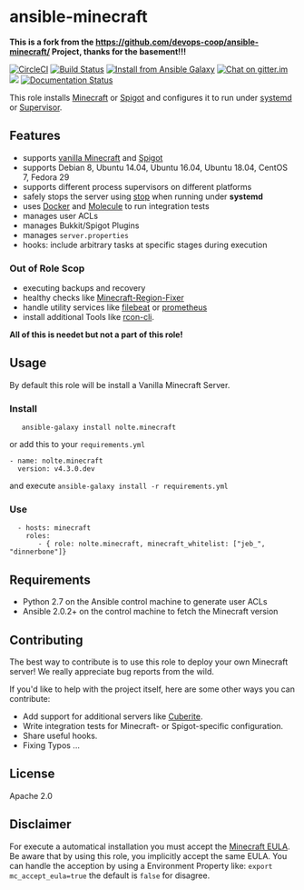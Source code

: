# ansible-minecraft


**This is a fork from the https://github.com/devops-coop/ansible-minecraft/ Project, thanks for the basement!!!**


[![CircleCI](https://circleci.com/gh/nolte/ansible-minecraft.svg?style=svg)](https://circleci.com/gh/nolte/ansible-minecraft) [![Build Status](https://travis-ci.org/nolte/ansible-minecraft.svg?branch=develop)](https://travis-ci.org/nolte/ansible-minecraft) [![Install from Ansible Galaxy](https://img.shields.io/badge/role-nolte.minecraft-blue.svg)](https://galaxy.ansible.com/nolte/minecraft) [![Chat on gitter.im](https://badges.gitter.im/gitterHQ/gitter.png)](https://gitter.im/devops-coop/ansible-minecraft) [![](https://img.shields.io/github/release/nolte/ansible-minecraft.svg)](https://github.com/nolte/ansible-minecraft) [![Documentation Status](https://readthedocs.org/projects/ansible-minecraft/badge/?version=master)](https://ansible-minecraft.readthedocs.io/en/master)


This role installs [Minecraft](https://minecraft.net/) or [Spigot](https://www.spigotmc.org/) and configures it to run under [systemd](https://wiki.freedesktop.org/www/Software/systemd/) or [Supervisor](http://supervisord.org/).


## Features

-  supports [vanilla Minecraft](https://minecraft.net) and [Spigot](https://spigotmc.org/)
-  supports Debian 8, Ubuntu 14.04, Ubuntu 16.04, Ubuntu 18.04, CentOS 7, Fedora 29
-  supports different process supervisors on different platforms
-  safely stops the server using [stop](http://minecraft.gamepedia.com/Commands#stop) when running under **systemd**
-  uses [Docker](https://www.docker.com/) and [Molecule](https://molecule.readthedocs.io/) to run integration tests
-  manages user ACLs
-  manages Bukkit/Spigot Plugins
-  manages ``server.properties``
-  hooks: include arbitrary tasks at specific stages during execution

### Out of Role Scop

- executing backups and recovery
- healthy checks like [Minecraft-Region-Fixer](https://github.com/Fenixin/Minecraft-Region-Fixer)
- handle utility services like [filebeat](https://www.elastic.co/de/products/beats/filebeat) or [prometheus](https://github.com/prometheus/node_exporter)
- install additional Tools like [rcon-cli](https://github.com/itzg/rcon-cli).

**All of this is needet but not a part of this role!**

## Usage

 By default this role will be install a Vanilla Minecraft Server.

### Install

```
   ansible-galaxy install nolte.minecraft
```

or add this to your ``requirements.yml``

```
- name: nolte.minecraft
  version: v4.3.0.dev
```

and execute ``ansible-galaxy install -r requirements.yml``

### Use

```
  - hosts: minecraft
    roles:
       - { role: nolte.minecraft, minecraft_whitelist: ["jeb_", "dinnerbone"]}
```

## Requirements

-  Python 2.7 on the Ansible control machine to generate user ACLs
-  Ansible 2.0.2+ on the control machine to fetch the Minecraft version


## Contributing

The best way to contribute is to use this role to deploy your own Minecraft server! We really appreciate bug reports from the wild.

If you'd like to help with the project itself, here are some other ways you can contribute:

-  Add support for additional servers like [Cuberite](https://cuberite.org/).
-  Write integration tests for Minecraft- or Spigot-specific configuration.
-  Share useful hooks.
-  Fixing Typos ...

## License

Apache 2.0

## Disclaimer

For execute a automatical installation you must accept the [Minecraft EULA](https://account.mojang.com/documents/minecraft_eula). Be aware that by using this role, you implicitly accept the same EULA.
You can handle the acception by using a Environment Property like: ``export mc_accept_eula=true`` the default is ``false`` for disagree.
